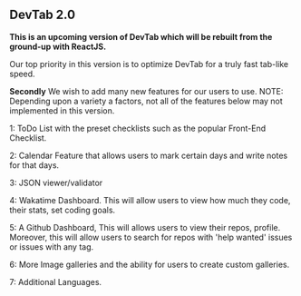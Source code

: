 ﻿## DevTab 2.0

**This is an upcoming version of DevTab which will be rebuilt from the ground-up with ReactJS.**

Our top priority in this version is to optimize DevTab for a truly fast tab-like speed.

**Secondly** We wish to add many new features for our users to use.
NOTE: Depending upon a variety a factors, not all of the features below may not
implemented in this version.

1: ToDo List with the preset checklists such as the popular Front-End Checklist.

2: Calendar Feature that allows users to mark certain days and write notes for that days.

3: JSON viewer/validator

4: Wakatime Dashboard. This will allow users to view how much they code, their stats, set coding goals.

5: A Github Dashboard, This will allows users to view their repos, profile. Moreover, this will allow users
 to search for repos with 'help wanted' issues or issues with any tag.
 
6: More Image galleries and the ability for users to create custom galleries.

7: Additional Languages.
